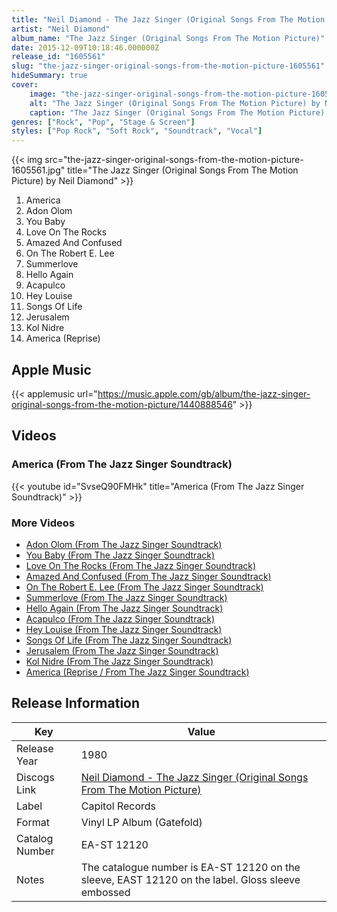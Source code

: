 ```yaml
---
title: "Neil Diamond - The Jazz Singer (Original Songs From The Motion Picture)"
artist: "Neil Diamond"
album_name: "The Jazz Singer (Original Songs From The Motion Picture)"
date: 2015-12-09T10:18:46.000000Z
release_id: "1605561"
slug: "the-jazz-singer-original-songs-from-the-motion-picture-1605561"
hideSummary: true
cover:
    image: "the-jazz-singer-original-songs-from-the-motion-picture-1605561.jpg"
    alt: "The Jazz Singer (Original Songs From The Motion Picture) by Neil Diamond"
    caption: "The Jazz Singer (Original Songs From The Motion Picture) by Neil Diamond"
genres: ["Rock", "Pop", "Stage & Screen"]
styles: ["Pop Rock", "Soft Rock", "Soundtrack", "Vocal"]
---
```


{{< img src="the-jazz-singer-original-songs-from-the-motion-picture-1605561.jpg" title="The Jazz Singer (Original Songs From The Motion Picture) by Neil Diamond" >}}

<!-- section break -->

1. America
2. Adon Olom
3. You Baby
4. Love On The Rocks
5. Amazed And Confused
6. On The Robert E. Lee
7. Summerlove
8. Hello Again
9. Acapulco
10. Hey Louise
11. Songs Of Life
12. Jerusalem
13. Kol Nidre
14. America (Reprise)

<!-- section break -->




## Apple Music
{{< applemusic url="https://music.apple.com/gb/album/the-jazz-singer-original-songs-from-the-motion-picture/1440888546" >}}





## Videos
### America (From The Jazz Singer Soundtrack)
{{< youtube id="SvseQ90FMHk" title="America (From The Jazz Singer Soundtrack)" >}}<br>

### More Videos

- [Adon Olom (From The Jazz Singer Soundtrack)](https://www.youtube.com/watch?v=Tv3SXDtUdfU)
- [You Baby (From The Jazz Singer Soundtrack)](https://www.youtube.com/watch?v=o3Mb4T8vVO4)
- [Love On The Rocks (From The Jazz Singer Soundtrack)](https://www.youtube.com/watch?v=22tVYznBKyE)
- [Amazed And Confused (From The Jazz Singer Soundtrack)](https://www.youtube.com/watch?v=VlyOpuwml30)
- [On The Robert E. Lee (From The Jazz Singer Soundtrack)](https://www.youtube.com/watch?v=-wef9IzAIag)
- [Summerlove (From The Jazz Singer Soundtrack)](https://www.youtube.com/watch?v=l4VHZapvpgI)
- [Hello Again (From The Jazz Singer Soundtrack)](https://www.youtube.com/watch?v=DsbX1PZq5TA)
- [Acapulco (From The Jazz Singer Soundtrack)](https://www.youtube.com/watch?v=E6FCghO92Mo)
- [Hey Louise (From The Jazz Singer Soundtrack)](https://www.youtube.com/watch?v=e53gzWewtaM)
- [Songs Of Life (From The Jazz Singer Soundtrack)](https://www.youtube.com/watch?v=zRD0Mgxt1oM)
- [Jerusalem (From The Jazz Singer Soundtrack)](https://www.youtube.com/watch?v=1ivnzchGzII)
- [Kol Nidre (From The Jazz Singer Soundtrack)](https://www.youtube.com/watch?v=H4QAReDEgVw)
- [America (Reprise / From The Jazz Singer Soundtrack)](https://www.youtube.com/watch?v=4ZoU4FtiyTs)


## Release Information
|  Key           | Value                                                |
| ---------------| ---------------------------------------------------- |
| Release Year   | 1980                                   |
| Discogs Link   | [Neil Diamond - The Jazz Singer (Original Songs From The Motion Picture)](https://www.discogs.com/release/1605561-Neil-Diamond-The-Jazz-Singer-Original-Songs-From-The-Motion-Picture) |
| Label          | Capitol Records |
| Format         | Vinyl LP Album (Gatefold) |
| Catalog Number | EA-ST 12120 |
| Notes | The catalogue number is EA-ST 12120 on the sleeve, EAST 12120 on the label.  Gloss sleeve embossed |